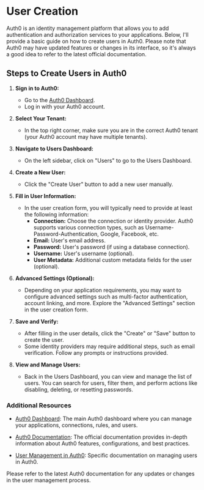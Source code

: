# User Creation

Auth0 is an identity management platform that allows you to add authentication and authorization services to your applications. Below, I'll provide a basic guide on how to create users in Auth0. Please note that Auth0 may have updated features or changes in its interface, so it's always a good idea to refer to the latest official documentation.

## Steps to Create Users in Auth0

1. **Sign in to Auth0:**

   - Go to the [Auth0 Dashboard](https://manage.auth0.com/).
   - Log in with your Auth0 account.

2. **Select Your Tenant:**

   - In the top right corner, make sure you are in the correct Auth0 tenant (your Auth0 account may have multiple tenants).

3. **Navigate to Users Dashboard:**

   - On the left sidebar, click on "Users" to go to the Users Dashboard.

4. **Create a New User:**

   - Click the "Create User" button to add a new user manually.

5. **Fill in User Information:**

   - In the user creation form, you will typically need to provide at least the following information:
     - **Connection:** Choose the connection or identity provider. Auth0 supports various connection types, such as Username-Password-Authentication, Google, Facebook, etc.
     - **Email:** User's email address.
     - **Password:** User's password (if using a database connection).
     - **Username:** User's username (optional).
     - **User Metadata:** Additional custom metadata fields for the user (optional).

6. **Advanced Settings (Optional):**

   - Depending on your application requirements, you may want to configure advanced settings such as multi-factor authentication, account linking, and more. Explore the "Advanced Settings" section in the user creation form.

7. **Save and Verify:**

   - After filling in the user details, click the "Create" or "Save" button to create the user.
   - Some identity providers may require additional steps, such as email verification. Follow any prompts or instructions provided.

8. **View and Manage Users:**
   - Back in the Users Dashboard, you can view and manage the list of users. You can search for users, filter them, and perform actions like disabling, deleting, or resetting passwords.

### Additional Resources

- [Auth0 Dashboard](https://manage.auth0.com/): The main Auth0 dashboard where you can manage your applications, connections, rules, and users.

- [Auth0 Documentation](https://auth0.com/docs/): The official documentation provides in-depth information about Auth0 features, configurations, and best practices.

- [User Management in Auth0](https://auth0.com/docs/users): Specific documentation on managing users in Auth0.

Please refer to the latest Auth0 documentation for any updates or changes in the user management process.
